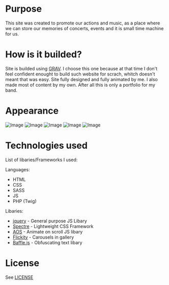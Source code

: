 # Purpose

This site was created to promote our actions and music, as a place where we can store our memories of concerts, events and it is small time machine for us.

# How is it builded?

Site is builded using [GRAV](https://getgrav.org). I choose this one because at that time I don't feel confident enought to build such website for scrach, whitch doesn't meant that was easy. Site fully designed and fully animated by me. I also made most of content by my own. After all this is only a portfolio for my band.

# Appearance
![Image](https://i.imgur.com/i2kiY7S.png)
![Image](https://i.imgur.com/VHxhkwU.png)
![Image](https://i.imgur.com/778syEj.png)
![Image](https://i.imgur.com/79jp0e2.png)
![Image](https://i.imgur.com/ZfcU5Ci.png)

# Technologies used

List of libaries/Frameworks I used:

Languages:
- HTML
- CSS
- SASS
- JS
- PHP (Twig)

Libaries:
- [jquery](https://jquery.com) - General purpose JS Libary
- [Spectre](https://picturepan2.github.io/spectre/index.html) - Lightweight CSS Framework
- [AOS](https://michalsnik.github.io/aos/) - Animate on scroll JS libary
- [Flickity](https://flickity.metafizzy.co) - Carousels in gallery
- [Baffle.js](https://camwiegert.github.io/baffle/#demo) - Obfuscating text libary 



# License
See [LICENSE](LICENSE.txt)

